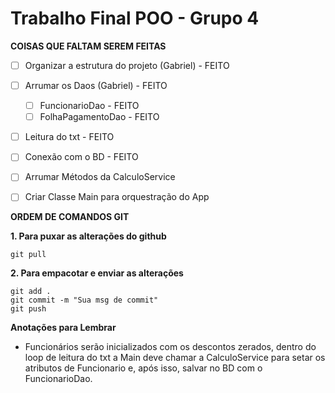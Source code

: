 # Trabalho Final POO - Grupo 4

**COISAS QUE FALTAM SEREM FEITAS**

* [ ] Organizar a estrutura do projeto (Gabriel) - FEITO
* [ ] Arrumar os Daos (Gabriel) - FEITO
    * [ ] FuncionarioDao - FEITO
    * [ ] FolhaPagamentoDao - FEITO
* [ ] Leitura do txt - FEITO
* [ ] Conexão com o BD - FEITO
* [ ] Arrumar Métodos da CalculoService
* [ ] Criar Classe Main para orquestração do App


**ORDEM DE COMANDOS GIT**

**1. Para puxar as alterações do github**
```
git pull
```

**2. Para empacotar e enviar as alterações**
```
git add .
git commit -m "Sua msg de commit"
git push
```


**Anotações para Lembrar**

- Funcionários serão inicializados com os descontos zerados, dentro do loop de leitura do txt a Main deve chamar a CalculoService para setar os atributos de Funcionario e, após isso, salvar no BD com o FuncionarioDao.

